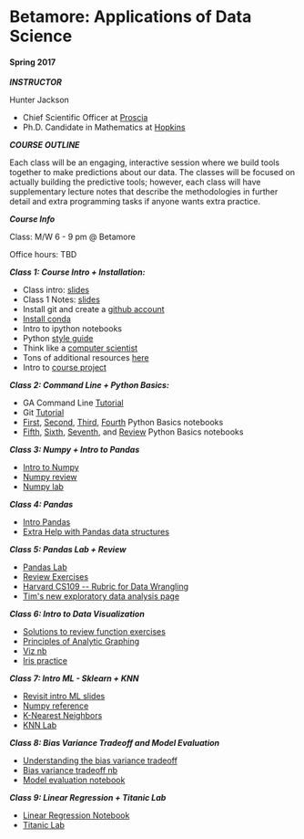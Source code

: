 # Betamore: Applications of Data Science
#### Spring 2017

***INSTRUCTOR***

Hunter Jackson

*	Chief Scientific Officer at [Proscia](https://www.proscia.com)
*	Ph.D. Candidate in Mathematics at [Hopkins](https://www.math.jhu.edu)

***COURSE OUTLINE***

Each class will be an engaging, interactive session where we build tools together to make predictions about our data. The classes will be focused on actually building the predictive tools; however, each class will have supplementary lecture notes that describe the methodologies in further detail and extra programming tasks if anyone wants extra practice.


***Course Info***

Class: M/W 6 - 9 pm @ Betamore

Office hours: TBD



***Class 1: Course Intro + Installation:***


*	Class intro: [slides](https://github.com/betamore/adS17/blob/master/slides/DS_courseintro.pdf)
*	Class 1 Notes: [slides](https://github.com/betamore/adS17/blob/master/slides/DS_lecture1.pdf)
* 	Install git and create a [github account](https://github.com)
* 	[Install conda](https://conda.io/docs/download.html)
* 	Intro to ipython notebooks
* 	Python [style guide](https://www.python.org/dev/peps/pep-0008/)
* 	Think like a [computer scientist](http://interactivepython.org/runestone/static/thinkcspy/toc.html#t-o-c)
* 	Tons of additional resources [here](https://github.com/betamore/adS17/blob/master/notes/additional_resources.md)
* 	Intro to [course project](https://github.com/betamore/adS17/blob/master/notes/course_project.md)

***Class 2: Command Line + Python Basics:***

*	GA Command Line [Tutorial](http://generalassembly.github.io/prework/cl/#/)
*	Git [Tutorial](https://try.github.io/levels/1/challenges/1)
*	[First](https://github.com/betamore/adS17/blob/master/notebooks/01.ipynb), [Second](https://github.com/betamore/adS17/blob/master/notebooks/02.ipynb), [Third](https://github.com/betamore/adS17/blob/master/notebooks/03.ipynb), [Fourth](https://github.com/betamore/adS17/blob/master/notebooks/04.ipynb) Python Basics notebooks
*	[Fifth](https://github.com/betamore/adS17/blob/master/notebooks/05.ipynb), [Sixth](https://github.com/betamore/adS17/blob/master/notebooks/06.ipynb), [Seventh](https://github.com/betamore/adS17/blob/master/notebooks/07.ipynb), and [Review](https://github.com/betamore/adS17/blob/master/notebooks/python-basics.ipynb) Python Basics notebooks

***Class 3: Numpy + Intro to Pandas***

* [Intro to Numpy](https://github.com/betamore/adS17/blob/master/notebooks/04_numpy_ref.ipynb)
* [Numpy review](https://github.com/betamore/adS17/blob/master/notebooks/numpy-review.ipynb)
* [Numpy lab](https://github.com/betamore/adS17/blob/master/notebooks/np-practice.ipynb)


***Class 4: Pandas***

* [Intro Pandas](https://github.com/betamore/adS17/blob/master/notebooks/02-pandas.ipynb)
* [Extra Help with Pandas data structures](http://www.gregreda.com/2013/10/26/intro-to-pandas-data-structures/)

***Class 5: Pandas Lab + Review***

* [Pandas Lab](https://github.com/betamore/adS17/blob/master/notebooks/02_pandas_lab.ipynb)
* [Review Exercises](https://github.com/betamore/adS17/blob/master/notebooks/02_practice_exercises.ipynb)
* [Harvard CS109 -- Rubric for Data Wrangling](http://nbviewer.jupyter.org/github/cs109/content/blob/master/lec_04_wrangling.ipynb)
* [Tim's new exploratory data analysis page](http://pythonplot.com/)

***Class 6: Intro to Data Visualization***

* [Solutions to review function exercises](https://github.com/betamore/adS17/blob/master/notebooks/02_practice_exercises-solution.ipynb)
* [Principles of Analytic Graphing](https://github.com/betamore/adS17/blob/master/notes/PrinciplesofAnalyticGraphing.pdf)
* [Viz nb](https://github.com/betamore/adS17/blob/master/notebooks/03-visualisation.ipynb)
* [Iris practice](https://github.com/betamore/adS17/blob/master/notebooks/iris_practice.ipynb)

***Class 7: Intro ML - Sklearn + KNN***

* [Revisit intro ML slides](https://github.com/betamore/adS17/blob/master/slides/DS_Lecture1.pdf)
* [Numpy reference](https://github.com/betamore/datasciencew17/blob/master/notebooks/04_numpy_ref.ipynb)
* [K-Nearest Neighbors](https://github.com/betamore/adS17/blob/master/notebooks/04_sklearn_knn.ipynb)
* [KNN Lab](https://github.com/betamore/adS17/blob/master/notebooks/04_knn_lab.ipynb)

***Class 8: Bias Variance Tradeoff and Model Evaluation***

* [Understanding the bias variance tradeoff](http://scott.fortmann-roe.com/docs/BiasVariance.html)
* [Bias variance tradeoff nb](https://github.com/betamore/datasciencew17/blob/master/notebooks/05_bias_variance_tradeoff.ipynb)
* [Model evaluation notebook](https://github.com/betamore/datasciencew17/blob/master/notebooks/05_model_evaluation.ipynb)

***Class 9: Linear Regression + Titanic Lab***

* [Linear Regression Notebook](https://github.com/betamore/adS17/blob/master/notebooks/04-linear_regression.ipynb)
* [Titanic Lab](https://github.com/betamore/adS17/blob/master/notebooks/06_titanic.md)








